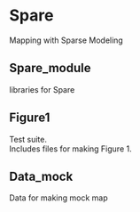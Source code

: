# Spare
Mapping with Sparse Modeling

## Spare_module
libraries for Spare  

## Figure1
Test suite.  
Includes files for making Figure 1. 

## Data_mock
Data for making mock map  
